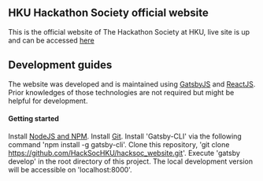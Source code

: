 ## HKU Hackathon Society official website

This is the official website of The Hackathon Society at HKU, live site is up and can be accessed [here](https://hacksochku.github.io/hacksoc_website)

## Development guides

The website was developed and is maintained using [GatsbyJS](https://www.gatsbyjs.org/) and [ReactJS](https://reactjs.org/). Prior knowledges of those technologies are not required but might be helpful for development.

#### Getting started

Install [NodeJS and NPM](https://docs.npmjs.com/downloading-and-installing-node-js-and-npm).
Install [Git](https://git-scm.com/book/en/v2/Getting-Started-Installing-Git).
Install 'Gatsby-CLI' via the following command 'npm install -g gatsby-cli'.
Clone this repository, 'git clone https://github.com/HackSocHKU/hacksoc_website.git'.
Execute 'gatsby develop' in the root directory of this project.
The local development version will be accessible on 'localhost:8000'.
